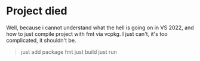 # Project died

Well, because i cannot understand what the hell is going on in VS 2022, and how to just compile project with fmt via vcpkg.
I just can't, it's too complicated, it shouldn't be.


> just add package fmt
> just build
> just run
